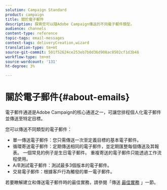 ```yaml
---
solution: Campaign Standard
product: campaign
title: 關於電子郵件
description: 探索您可以隨Adobe Campaign傳送的不同電子郵件類型。
audience: channels
content-type: reference
topic-tags: email-messages
context-tags: deliveryCreation,wizard
translation-type: tm+mt
source-git-commit: 501f52624ce253eb7b0d36d908ac8502cf1d3b48
workflow-type: tm+mt
source-wordcount: '131'
ht-degree: 3%

---
```



# 關於電子郵件{#about-emails}

電子郵件通道是Adobe Campaign的核心通道之一，可讓您排程個人化電子郵件並傳送至特定目標。

您可以傳送不同類型的電子郵件：

* 單一傳送電子郵件：您只需傳送一次至定義目標的基本電子郵件。
* 循環寄送電子郵件：定期傳送相同的電子郵件，並定期匯整每個傳送及其報表。 一個常見的例子是生日電子郵件。 重複寄送的電子郵件只能透過工作流程使用。
* A/B測試電子郵件：測試最多3個版本的電子郵件。
* 交易電子郵件：根據客戶行為觸發的單一電子郵件。

若要瞭解建立和傳送電子郵件時的最佳實務，請參閱「傳送 [最佳實務](../../sending/using/delivery-best-practices.md) 」一節。
